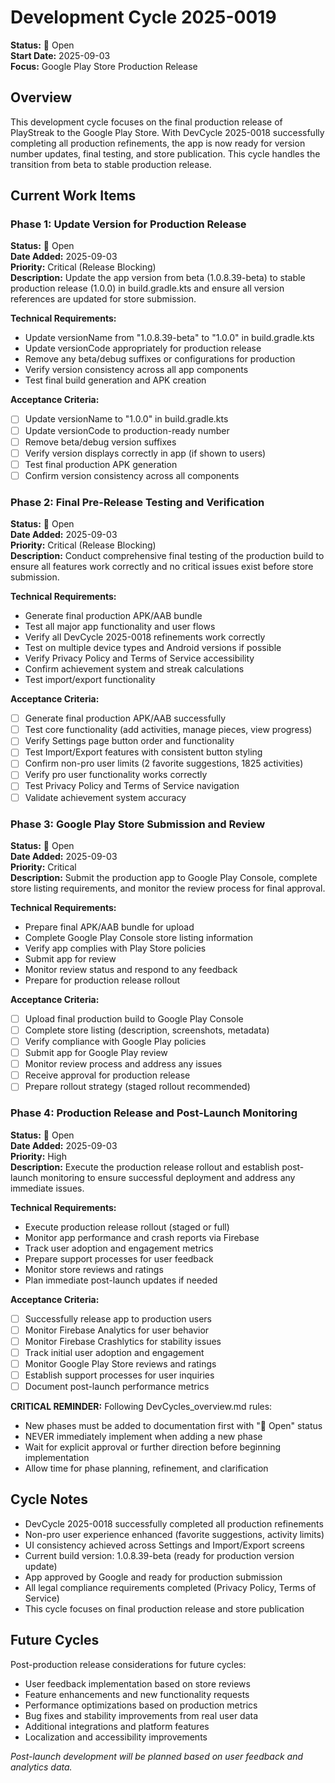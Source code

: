 # Development Cycle 2025-0019

**Status:** 🎫 Open  
**Start Date:** 2025-09-03  
**Focus:** Google Play Store Production Release

## Overview

This development cycle focuses on the final production release of PlayStreak to the Google Play Store. With DevCycle 2025-0018 successfully completing all production refinements, the app is now ready for version number updates, final testing, and store publication. This cycle handles the transition from beta to stable production release.

## Current Work Items

### Phase 1: Update Version for Production Release
**Status:** 🎫 Open  
**Date Added:** 2025-09-03  
**Priority:** Critical (Release Blocking)  
**Description:** Update the app version from beta (1.0.8.39-beta) to stable production release (1.0.0) in build.gradle.kts and ensure all version references are updated for store submission.

**Technical Requirements:**
- Update versionName from "1.0.8.39-beta" to "1.0.0" in build.gradle.kts
- Update versionCode appropriately for production release
- Remove any beta/debug suffixes or configurations for production
- Verify version consistency across all app components
- Test final build generation and APK creation

**Acceptance Criteria:**
- [ ] Update versionName to "1.0.0" in build.gradle.kts
- [ ] Update versionCode to production-ready number
- [ ] Remove beta/debug version suffixes
- [ ] Verify version displays correctly in app (if shown to users)
- [ ] Test final production APK generation
- [ ] Confirm version consistency across all components

### Phase 2: Final Pre-Release Testing and Verification
**Status:** 🎫 Open  
**Date Added:** 2025-09-03  
**Priority:** Critical (Release Blocking)  
**Description:** Conduct comprehensive final testing of the production build to ensure all features work correctly and no critical issues exist before store submission.

**Technical Requirements:**
- Generate final production APK/AAB bundle
- Test all major app functionality and user flows
- Verify all DevCycle 2025-0018 refinements work correctly
- Test on multiple device types and Android versions if possible
- Verify Privacy Policy and Terms of Service accessibility
- Confirm achievement system and streak calculations
- Test import/export functionality

**Acceptance Criteria:**
- [ ] Generate final production APK/AAB successfully
- [ ] Test core functionality (add activities, manage pieces, view progress)
- [ ] Verify Settings page button order and functionality
- [ ] Test Import/Export features with consistent button styling
- [ ] Confirm non-pro user limits (2 favorite suggestions, 1825 activities)
- [ ] Verify pro user functionality works correctly
- [ ] Test Privacy Policy and Terms of Service navigation
- [ ] Validate achievement system accuracy

### Phase 3: Google Play Store Submission and Review
**Status:** 🎫 Open  
**Date Added:** 2025-09-03  
**Priority:** Critical  
**Description:** Submit the production app to Google Play Console, complete store listing requirements, and monitor the review process for final approval.

**Technical Requirements:**
- Prepare final APK/AAB bundle for upload
- Complete Google Play Console store listing information
- Verify app complies with Play Store policies
- Submit app for review
- Monitor review status and respond to any feedback
- Prepare for production release rollout

**Acceptance Criteria:**
- [ ] Upload final production build to Google Play Console
- [ ] Complete store listing (description, screenshots, metadata)
- [ ] Verify compliance with Google Play policies
- [ ] Submit app for Google Play review
- [ ] Monitor review process and address any issues
- [ ] Receive approval for production release
- [ ] Prepare rollout strategy (staged rollout recommended)

### Phase 4: Production Release and Post-Launch Monitoring
**Status:** 🎫 Open  
**Date Added:** 2025-09-03  
**Priority:** High  
**Description:** Execute the production release rollout and establish post-launch monitoring to ensure successful deployment and address any immediate issues.

**Technical Requirements:**
- Execute production release rollout (staged or full)
- Monitor app performance and crash reports via Firebase
- Track user adoption and engagement metrics
- Prepare support processes for user feedback
- Monitor store reviews and ratings
- Plan immediate post-launch updates if needed

**Acceptance Criteria:**
- [ ] Successfully release app to production users
- [ ] Monitor Firebase Analytics for user behavior
- [ ] Monitor Firebase Crashlytics for stability issues
- [ ] Track initial user adoption and engagement
- [ ] Monitor Google Play Store reviews and ratings
- [ ] Establish support processes for user inquiries
- [ ] Document post-launch performance metrics

**CRITICAL REMINDER:** Following DevCycles_overview.md rules:
- New phases must be added to documentation first with "🎫 Open" status
- NEVER immediately implement when adding a new phase
- Wait for explicit approval or further direction before beginning implementation
- Allow time for phase planning, refinement, and clarification

## Cycle Notes

- DevCycle 2025-0018 successfully completed all production refinements
- Non-pro user experience enhanced (favorite suggestions, activity limits)
- UI consistency achieved across Settings and Import/Export screens
- Current build version: 1.0.8.39-beta (ready for production version update)
- App approved by Google and ready for production submission
- All legal compliance requirements completed (Privacy Policy, Terms of Service)
- This cycle focuses on final production release and store publication

## Future Cycles

Post-production release considerations for future cycles:
- User feedback implementation based on store reviews
- Feature enhancements and new functionality requests
- Performance optimizations based on production metrics
- Bug fixes and stability improvements from real user data
- Additional integrations and platform features
- Localization and accessibility improvements

*Post-launch development will be planned based on user feedback and analytics data.* 